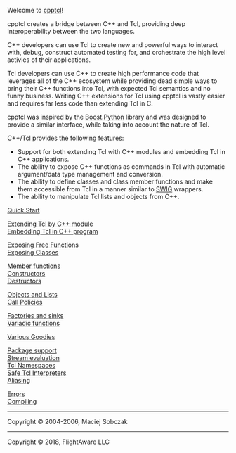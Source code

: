 Welcome to [cpptcl](http://github.com/flightaware/cpptcl)!  

cpptcl creates a bridge between C++ and Tcl, providing deep interoperability between the two languages.

C++ developers can use Tcl to create new and powerful ways to interact with, debug, construct automated testing for, and orchestrate the high level activies of their applications.

Tcl developers can use C++ to create high performance code that leverages all of the C++ ecosystem while providing dead simple ways to bring their C++ functions into Tcl, with expected Tcl semantics and no funny business. Writing C++ extensions for Tcl using cpptcl is vastly easier and requires far less code than extending Tcl in C.

cpptcl was inspired by the [Boost.Python](http://www.boost.org/libs/python/doc/index.html) library and was designed to provide a similar interface, while taking into account the nature of Tcl.  

C++/Tcl provides the following features:  

*   Support for both extending Tcl with C++ modules and embedding Tcl in C++ applications.
*   The ability to expose C++ functions as commands in Tcl with automatic argument/data type management and conversion.
*   The ability to define classes and class member functions and make them accessible from Tcl in a manner similar to [SWIG](http://www.swig.org/) wrappers.
*   The ability to manipulate Tcl lists and objects from C++.  

[Quick Start](quickstart.md)  

[Extending Tcl by C++ module](quickstart.md#extending)  
[Embedding Tcl in C++ program](quickstart.md#embedding)  

[Exposing Free Functions](freefun.md)  
[Exposing Classes](classes.md)  

[Member functions](classes.md#members)  
[Constructors](classes.md#constructors)  
[Destructors](classes.md#destructors)  

[Objects and Lists](objects.md)  
[Call Policies](callpolicies.md)  

[Factories and sinks](callpolicies.md#factories)  
[Variadic functions](callpolicies.md#variadic)  

[Various Goodies](goodies.md)  

[Package support](goodies.md#packages)  
[Stream evaluation](goodies.md#streameval)  
[Tcl Namespaces](goodies.md#namespaces)  
[Safe Tcl Interpreters](goodies.md#safe)  
[Aliasing](goodies.md#aliasing)  

[Errors](errors.md)  
[Compiling](compiling.md)  

***

Copyright © 2004-2006, Maciej Sobczak
***
Copyright © 2018, FlightAware LLC
